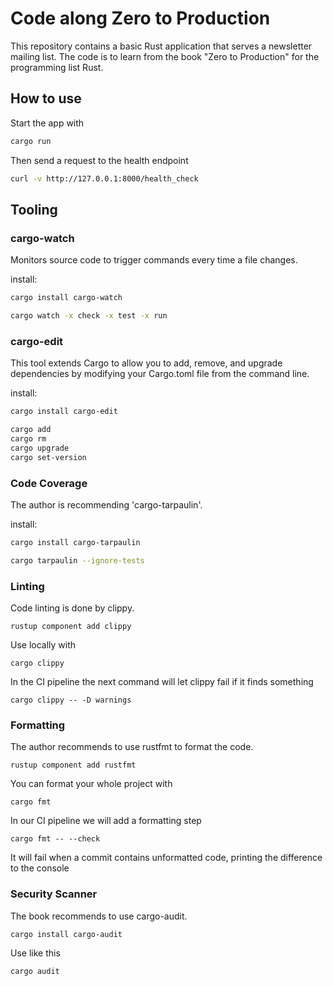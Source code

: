 # Code along Zero to Production

This repository contains a basic Rust application that serves a newsletter mailing list. The code is to learn from the book "Zero to Production" for the programming list Rust. 

## How to use

Start the app with

```bash
cargo run
```

Then send a request to the health endpoint

```bash
curl -v http://127.0.0.1:8000/health_check
```


## Tooling

### cargo-watch
 Monitors source code to trigger commands every time a file changes.

install:
```bash
cargo install cargo-watch
```

```bash
cargo watch -x check -x test -x run
```

### cargo-edit

This tool extends Cargo to allow you to add, remove, and upgrade dependencies by modifying your Cargo.toml file from the command line.

install:
```bash
cargo install cargo-edit
```

```bash
cargo add
cargo rm
cargo upgrade
cargo set-version
```

### Code Coverage

The author is recommending 'cargo-tarpaulin'. 

install: 
```bash
cargo install cargo-tarpaulin
```

```bash
cargo tarpaulin --ignore-tests
```

### Linting

Code linting is done by clippy. 

```
rustup component add clippy
```

Use locally with

```
cargo clippy
```

In the CI pipeline the next command will let clippy fail if it finds something

```
cargo clippy -- -D warnings
```

### Formatting

The author recommends to use rustfmt to format the code.
```
rustup component add rustfmt
```

You can format your whole project with

```
cargo fmt 
```

In our CI pipeline we will add a formatting step

```
cargo fmt -- --check 
```

It will fail when a commit contains unformatted code, printing the difference to the console


### Security Scanner

The book recommends to use cargo-audit. 

```
cargo install cargo-audit
```

Use like this
```
cargo audit
````
